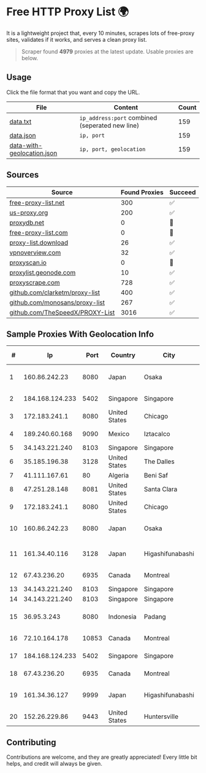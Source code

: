 
# Free HTTP Proxy List 🌍

It is a lightweight project that, every 10 minutes, scrapes lots of free-proxy sites, validates if it works, and serves a clean proxy list.


> Scraper found **4979** proxies at the latest update. Usable proxies are below.

## Usage

Click the file format that you want and copy the URL.


|File|Content|Count|
|----|-------|-----|
|[data.txt](https://raw.githubusercontent.com/themiralay/Proxy-List-World/master/data.txt)|`ip_address:port` combined (seperated new line)|159|
|[data.json](https://raw.githubusercontent.com/themiralay/Proxy-List-World/master/data.json)|`ip, port`|159|
|[data-with-geolocation.json](https://raw.githubusercontent.com/themiralay/Proxy-List-World/master/data-with-geolocation.json)|`ip, port, geolocation`|159|

## Sources

|Source|Found Proxies|Succeed|
|------|-------------|-------|
|[free-proxy-list.net](https://free-proxy-list.net)|300|✅|
|[us-proxy.org](https://www.us-proxy.org)|200|✅|
|[proxydb.net](http://proxydb.net)|0|🚫|
|[free-proxy-list.com](https://free-proxy-list.com/?page=&port=&type%5B%5D=http&type%5B%5D=https&up_time=0&search=Search)|0|🚫|
|[proxy-list.download](https://www.proxy-list.download/HTTP)|26|✅|
|[vpnoverview.com](https://vpnoverview.com/privacy/anonymous-browsing/free-proxy-servers)|32|✅|
|[proxyscan.io](https://www.proxyscan.io)|0|🚫|
|[proxylist.geonode.com](https://proxylist.geonode.com/api/proxy-list?limit=300&page=1&sort_by=lastChecked&sort_type=desc&protocols=http,https)|10|✅|
|[proxyscrape.com](https://api.proxyscrape.com/v2/?request=displayproxies&protocol=http&timeout=10000&country=all&ssl=all&anonymity=all)|728|✅|
|[github.com/clarketm/proxy-list](https://raw.githubusercontent.com/clarketm/proxy-list/master/proxy-list-raw.txt)|400|✅|
|[github.com/monosans/proxy-list](https://raw.githubusercontent.com/monosans/proxy-list/main/proxies/http.txt)|267|✅|
|[github.com/TheSpeedX/PROXY-List](https://raw.githubusercontent.com/TheSpeedX/PROXY-List/master/http.txt)|3016|✅|


## Sample Proxies With Geolocation Info

|#|Ip|Port|Country|City|Internet Service Provider|
|-|--|----|-------|----|-------------------------|
|1|160.86.242.23|8080|Japan|Osaka|Sony Network Communications Inc|
|2|184.168.124.233|5402|Singapore|Singapore|GoDaddy.com, LLC|
|3|172.183.241.1|8080|United States|Chicago|Microsoft|
|4|189.240.60.168|9090|Mexico|Iztacalco|Uninet S.A. de C.V.|
|5|34.143.221.240|8103|Singapore|Singapore|Google LLC|
|6|35.185.196.38|3128|United States|The Dalles|Google LLC|
|7|41.111.167.61|80|Algeria|Beni Saf|Algerie Telecom|
|8|47.251.28.148|8081|United States|Santa Clara|Alibaba Cloud LLC|
|9|172.183.241.1|8080|United States|Chicago|Microsoft|
|10|160.86.242.23|8080|Japan|Osaka|Sony Network Communications Inc|
|11|161.34.40.116|3128|Japan|Higashifunabashi|NTT PC Communications, Inc.|
|12|67.43.236.20|6935|Canada|Montreal|GloboTech Communications|
|13|34.143.221.240|8103|Singapore|Singapore|Google LLC|
|14|34.143.221.240|8103|Singapore|Singapore|Google LLC|
|15|36.95.3.243|8080|Indonesia|Padang|PT. Telekomunikasi Indonesia|
|16|72.10.164.178|10853|Canada|Montreal|GloboTech Communications|
|17|184.168.124.233|5402|Singapore|Singapore|GoDaddy.com, LLC|
|18|67.43.236.20|6935|Canada|Montreal|GloboTech Communications|
|19|161.34.36.127|9999|Japan|Higashifunabashi|NTT PC Communications, Inc.|
|20|152.26.229.86|9443|United States|Huntersville|MCNC|



## Contributing

Contributions are welcome, and they are greatly appreciated! Every
little bit helps, and credit will always be given.

